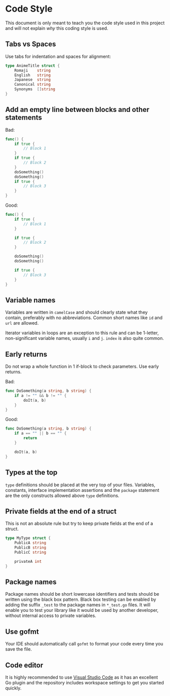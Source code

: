 # Code Style

This document is only meant to teach you the code style used in this project and will not explain *why* this coding style is used.

## Tabs vs Spaces

Use tabs for indentation and spaces for alignment:

```go
type AnimeTitle struct {
	Romaji    string
	English   string
	Japanese  string
	Canonical string
	Synonyms  []string
}
```

## Add an empty line between blocks and other statements

Bad:

```go
func() {
	if true {
		// Block 1
	}
	if true {
		// Block 2
	}
	doSomething()
	doSomething()
	if true {
		// Block 3
	}
}
```

Good:

```go
func() {
	if true {
		// Block 1
	}

	if true {
		// Block 2
	}

	doSomething()
	doSomething()

	if true {
		// Block 3
	}
}
```

## Variable names

Variables are written in `camelCase` and should clearly state what they contain, preferably with no abbreviations. Common short names like `id` and `url` are allowed.

Iterator variables in loops are an exception to this rule and can be 1-letter, non-significant variable names, usually `i` and `j`. `index` is also quite common.

## Early returns

Do not wrap a whole function in 1 if-block to check parameters. Use early returns.

Bad:

```go
func DoSomething(a string, b string) {
	if a != "" && b != "" {
		doIt(a, b)
	}
}
```

Good:

```go
func DoSomething(a string, b string) {
	if a == "" || b == "" {
		return
	}

	doIt(a, b)
}
```

## Types at the top

`type` definitions should be placed at the very top of your files. Variables, constants, interface implementation assertions and the `package` statement are the only constructs allowed above `type` definitions.

## Private fields at the end of a struct

This is not an absolute rule but try to keep private fields at the end of a struct.

```go
type MyType struct {
	PublicA string
	PublicB string
	PublicC string

	privateA int
}
```

## Package names

Package names should be short lowercase identifiers and tests should be written using the black box pattern. Black box testing can be enabled by adding the suffix `_test` to the package names in `*_test.go` files. It will enable you to test your library like it would be used by another developer, without internal access to private variables.

## Use gofmt

Your IDE should automatically call `gofmt` to format your code every time you save the file.

## Code editor

It is highly recommended to use [Visual Studio Code](https://code.visualstudio.com/) as it has an excellent Go plugin and the repository includes workspace settings to get you started quickly.